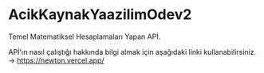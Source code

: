 # AcikKaynakYaazilimOdev2
Temel Matematiksel Hesaplamaları Yapan APİ.

APİ'ın nasıl çalıştığı hakkında bilgi almak için aşağıdaki linki kullanabilirsiniz.
-> https://newton.vercel.app/ 
